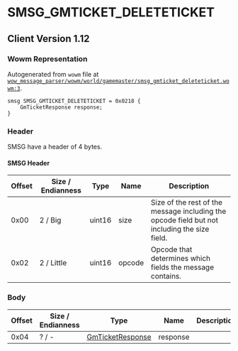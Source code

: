# SMSG_GMTICKET_DELETETICKET

## Client Version 1.12

### Wowm Representation

Autogenerated from `wowm` file at [`wow_message_parser/wowm/world/gamemaster/smsg_gmticket_deleteticket.wowm:3`](https://github.com/gtker/wow_messages/tree/main/wow_message_parser/wowm/world/gamemaster/smsg_gmticket_deleteticket.wowm#L3).
```rust,ignore
smsg SMSG_GMTICKET_DELETETICKET = 0x0218 {
    GmTicketResponse response;
}
```
### Header

SMSG have a header of 4 bytes.

#### SMSG Header

| Offset | Size / Endianness | Type   | Name   | Description |
| ------ | ----------------- | ------ | ------ | ----------- |
| 0x00   | 2 / Big           | uint16 | size   | Size of the rest of the message including the opcode field but not including the size field.|
| 0x02   | 2 / Little        | uint16 | opcode | Opcode that determines which fields the message contains.|

### Body

| Offset | Size / Endianness | Type | Name | Description | Comment |
| ------ | ----------------- | ---- | ---- | ----------- | ------- |
| 0x04 | ? / - | [GmTicketResponse](gmticketresponse.md) | response |  |  |

